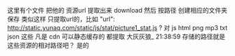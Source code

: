 这里有个文件
把他的 资源url 提取出来  download
然后 按路径 创建相应的文件夹 保存
 类似这样
只提取url的，比如 "url": http://static.yunaq.com/static/js/stat/picture1_stat.js ?
对  js  html png mp3  txt json  这些
凡是 cdn 可以静态缓存的  都提取
大灰灰狼_  21:38:59
存储的路径就是这些资源的相对路径吧？
是的
